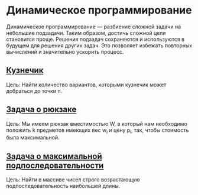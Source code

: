 # Динамическое программирование

Динамическое программирование — разбиение сложной задачи на небольшие подзадачи. Таким образом, достичь сложной цели становится проще. Решения подзадач сохраняются и используются в будущем для решения других задач. Это позволяет избежать повторных вычислений и значительно ускорить процесс.

## [Кузнечик](grasshopper/Grasshopper.md)

Цель: Найти количество вариантов, которыми кузнечик может добраться до точки n.

## [Задача о рюкзаке](backpack/Backpack.md)

Цель: Мы имеем рюкзак вместимостью W, в который нам необходимо положить k предметов имеющих вес w<sub>i</sub> и цену p<sub>i</sub>, так, чтобы стоимость была максимальной.

## [Задача о максимальной подпоследовательности](subsequence/Subsequence.md)

Цель: Найти в массиве чисел строго возрастающую подпоследовательность наибольшей длины.
